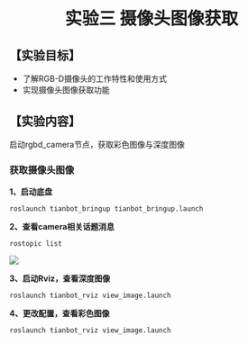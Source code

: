 <p style="font-size:30px; font-weight:bolder; text-align:center ">实验三 摄像头图像获取</p>


## **【实验目标】**
* 了解RGB-D摄像头的工作特性和使用方式
* 实现摄像头图像获取功能

## **【实验内容】**
启动rgbd_camera节点，获取彩色图像与深度图像
### **获取摄像头图像**
**1、启动底盘**
```
roslaunch tianbot_bringup tianbot_bringup.launch
```
**2、查看camera相关话题消息**
```
rostopic list
```
![](https://tianbot-pic.oss-cn-beijing.aliyuncs.com/tianbot/202110212120281.webp)

**3、启动Rviz，查看深度图像**   
```
roslaunch tianbot_rviz view_image.launch
```
**4、更改配置，查看彩色图像**   
```
roslaunch tianbot_rviz view_image.launch
```
